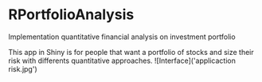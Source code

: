 # RPortfolioAnalysis
Implementation quantitative financial analysis on investment portfolio

This app in Shiny is for people that want a portfolio of stocks and size their risk  with differents quantitative approaches.
![Interface]('applicaction risk.jpg')
